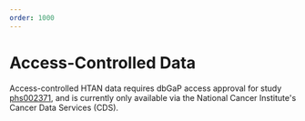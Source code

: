 ```yaml
---
order: 1000
---
```


# Access-Controlled Data

Access-controlled HTAN data requires dbGaP access approval for study [phs002371](https://www.ncbi.nlm.nih.gov/projects/gap/cgi-bin/study.cgi?study_id=phs002371.v3.p1), and is currently only available via the National Cancer Institute's Cancer Data Services (CDS).
